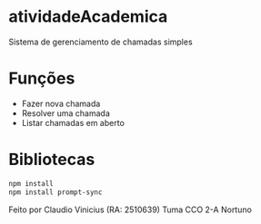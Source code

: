 # atividadeAcademica
Sistema de gerenciamento de chamadas simples

# Funções
- Fazer nova chamada
- Resolver uma chamada
- Listar chamadas em aberto

# Bibliotecas
```bash
npm install
npm install prompt-sync
```

Feito por Claudio Vinicius (RA: 2510639) Tuma CCO 2-A Nortuno
